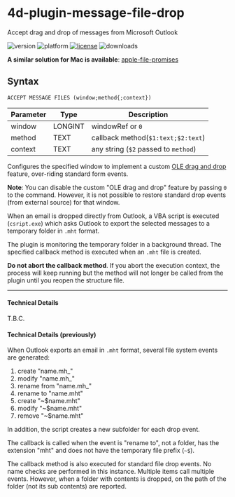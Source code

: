# 4d-plugin-message-file-drop
Accept drag and drop of messages from Microsoft Outlook

![version](https://img.shields.io/badge/version-17%2B-3E8B93)
![platform](https://img.shields.io/static/v1?label=platform&message=win-64&color=blue)
[![license](https://img.shields.io/github/license/miyako/4d-plugin-message-file-drop)](LICENSE)
![downloads](https://img.shields.io/github/downloads/miyako/4d-plugin-message-file-drop/total)

**A similar solution for Mac is available**: [apple-file-promises](https://github.com/miyako/4d-plugin-apple-file-promises)

## Syntax

```
ACCEPT MESSAGE FILES (window;method{;context})
```

Parameter|Type|Description
------------|------------|----
window|LONGINT|windowRef or ``0``
method|TEXT|callback method(``$1:text;$2:text``)
context|TEXT|any string (``$2`` passed to ``method``)

Configures the specified window to implement a custom [OLE drag and drop](https://msdn.microsoft.com/en-us/library/96826a87.aspx) feature, over-riding standard form events. 

**Note**: You can disable the custom "OLE drag and drop" feature by passing ``0`` to the command. However, it is not possible to restore standard drop events (from external source) for that window. 

When an email is dropped directly from Outlook, a VBA script is executed (``csript.exe``) which asks Outlook to export the selected messages to a temporary folder in ``.mht`` format. 

The plugin is monitoring the temporary folder in a background thread. The specified callback method is executed when an ``.mht`` file is created.

**Do not abort the callback method**. If you abort the execution context, the process will keep running but the method will not longer be called from the plugin until you reopen the structure file.

---

#### Technical Details 

T.B.C. 

#### Technical Details (previously)

When Outlook exports an email in  ``.mht`` format, several file system events are generated:

1. create "name.mh_"
2. modify "name.mh_"
3. rename from "name.mh_"
4. rename to "name.mht" 
5. create "~$name.mht"
6. modify "~$name.mht"
7. remove "~$name.mht"

In addition, the script creates a new subfolder for each drop event.

The callback is called when the event is "rename to", not a folder, has the  extension "mht" and does not have the temporary file prefix (``~$``).

The callback method is also executed for standard file drop events. No name checks are performed in this instance. Multiple items call multiple events. However, when a folder with contents is dropped, on the path of the folder (not its sub contents) are reported.
